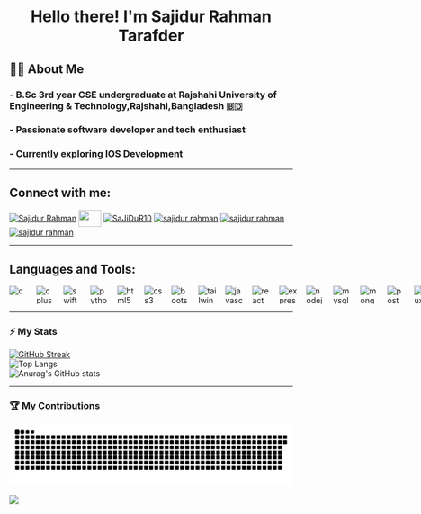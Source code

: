 <h1 align="center">Hello there! I'm Sajidur Rahman Tarafder </h1>

<h2>👨‍💻 About Me</h2>
<h3> - B.Sc 3rd year CSE undergraduate at Rajshahi University of Engineering & Technology,Rajshahi,Bangladesh 🇧🇩 </h3>
<h3> - Passionate software developer and tech enthusiast </h3>
<h3> - Currently exploring IOS Development</h3>

 ---
<h2 align="left">Connect with me:</h2>
<p align="left">
<a href="https://www.facebook.com/sajidur.rahman.3158652" target="blank"><img align="center" src="https://cdn.simpleicons.org/facebook" alt="Sajidur Rahman" height="30" width="40" /></a>
<a href="mailto:sajidurrahmantarafder@gmail.com" target="blank" >
    <img align="center" height="30" width="40" src="https://cdn.simpleicons.org/gmail" />
</a>
<a href="https://codeforces.com/profile/sajidur10" target="blank"><img align="center" src="https://cdn.simpleicons.org/codeforces" alt="SaJiDuR10" height="30" width="40" /></a>
<a href="https://www.linkedin.com/in/sajidur-rahman-910b28235/" target="blank"><img align="center" src="https://cdn.simpleicons.org/linkedin/white" alt="sajidur rahman" height="30" width="40" /></a>
<a href="https://www.hackerrank.com/profile/sajidurrahmanta1" target="blank"><img align="center" src="https://cdn.simpleicons.org/hackerrank" alt="sajidur rahman" height="30" width="40" /></a>
<a href="https://leetcode.com/u/sajidurrahmantarafder/" target="blank"><img align="center" src="https://cdn.simpleicons.org/leetcode" alt="sajidur rahman" height="30" width="40" /></a>
</p>

 ---
<h2 align="left"> Languages and Tools:</h2>
<div style="display:flex; flex-direction:row; gap:16px;">
  <img height="32" width="32" src="https://cdn.simpleicons.org/c" alt="c" />
  <img height="32" width="32" src="https://cdn.simpleicons.org/cplusplus" alt="cplusplus" />
  <img height="32" width="32" src="https://cdn.simpleicons.org/swift" alt="swift" />
  <img height="32" width="32" src="https://cdn.simpleicons.org/python" alt="python" />
  <img height="32" width="32" src="https://cdn.simpleicons.org/html5" alt="html5" />
  <img height="32" width="32" src="https://cdn.simpleicons.org/css3" alt="css3" />
  <img height="32" width="32" src="https://cdn.simpleicons.org/bootstrap" alt="bootstrap" />
  <img height="32" width="32" src="https://cdn.simpleicons.org/tailwindcss" alt="tailwind" />
  <img height="32" width="32" src="https://cdn.simpleicons.org/javascript" alt="javascript" />
  <img height="32" width="32" src="https://cdn.simpleicons.org/react" alt="react" />
  <img height="32" width="32" src="https://cdn.simpleicons.org/express/cyan" alt="express" />
  <img height="32" width="32" src="https://cdn.simpleicons.org/nodedotjs" alt="nodejs" />
  <img height="32" width="32" src="https://cdn.simpleicons.org/mysql" alt="mysql" />
  <img height="32" width="32" src="https://cdn.simpleicons.org/mongodb" alt="mongodb" />
  <img height="32" width="32" src="https://cdn.simpleicons.org/postman" alt="postman" />
  <img height="32" width="32" src="https://cdn.simpleicons.org/linux" alt="linux" />
  <img height="32" width="32" src="https://cdn.simpleicons.org/git" alt="git" />
  <img height="32" width="32" src="https://cdn.simpleicons.org/arduino" alt="arduino" />
  <img height="32" width="32" src="https://cdn.simpleicons.org/gnubash" alt="bash" />
</div>

 ---
### ⚡ My Stats

[![GitHub Streak](https://streak-stats.demolab.com?user=sajidur-rahman154&theme=highcontrast&hide_border=true&border_radius=10&exclude_days=Fri%2CSat)](https://git.io/streak-stats)<br>
![Top Langs](https://github-readme-stats.vercel.app/api/top-langs?username=sajidur-rahman154&show_icons=true&locale=en&layout=compact&theme=vision-friendly-dark&hide_border=true&card_width=495&border_radius=10)<br>
![Anurag's GitHub stats](https://github-readme-stats.vercel.app/api?username=sajidur-rahman154&show_icons=true&locale=en&theme=vision-friendly-dark&card_width=495&hide_border=true&border_radius=10)

 ---
### 🏆 My Contributions

<img alt="GitHub Snake" src="https://raw.githubusercontent.com/sajidur-rahman154/sajidur-rahman154/output/github-snake-dark.svg" />

![](https://hit.yhype.me/github/profile?user_id=64137998)

